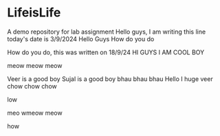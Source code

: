# LifeisLife
A demo repository for lab assignment
Hello guys, I am writing this line 
today's date is 3/9/2024
Hello Guys How do you do

How do you do, this was written on 18/9/24
HI GUYS I AM COOL BOY

meow meow meow

Veer is a good boy
Sujal is a good boy
bhau bhau bhau
Hello I huge veer
chow chow chow

low

meo wmeow meow

how
